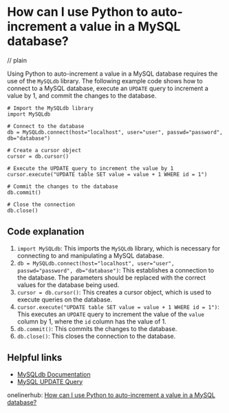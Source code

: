 # How can I use Python to auto-increment a value in a MySQL database?
// plain

Using Python to auto-increment a value in a MySQL database requires the use of the `MySQLdb` library. The following example code shows how to connect to a MySQL database, execute an `UPDATE` query to increment a value by 1, and commit the changes to the database.

```
# Import the MySQLdb library
import MySQLdb

# Connect to the database
db = MySQLdb.connect(host="localhost", user="user", passwd="password", db="database")

# Create a cursor object
cursor = db.cursor()

# Execute the UPDATE query to increment the value by 1
cursor.execute("UPDATE table SET value = value + 1 WHERE id = 1")

# Commit the changes to the database
db.commit()

# Close the connection
db.close()
```

## Code explanation


1. `import MySQLdb`: This imports the `MySQLdb` library, which is necessary for connecting to and manipulating a MySQL database.
2. `db = MySQLdb.connect(host="localhost", user="user", passwd="password", db="database")`: This establishes a connection to the database. The parameters should be replaced with the correct values for the database being used.
3. `cursor = db.cursor()`: This creates a cursor object, which is used to execute queries on the database.
4. `cursor.execute("UPDATE table SET value = value + 1 WHERE id = 1")`: This executes an `UPDATE` query to increment the value of the `value` column by 1, where the `id` column has the value of 1.
5. `db.commit()`: This commits the changes to the database.
6. `db.close()`: This closes the connection to the database.

## Helpful links

- [MySQLdb Documentation](https://mysqlclient.readthedocs.io/user_guide.html)
- [MySQL UPDATE Query](https://www.w3schools.com/sql/sql_update.asp)

onelinerhub: [How can I use Python to auto-increment a value in a MySQL database?](https://onelinerhub.com/python-mysql/how-can-i-use-python-to-auto-increment-a-value-in-a-mysql-database)